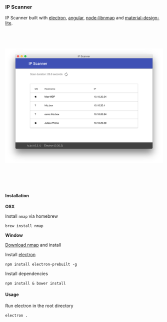 ### IP Scanner

IP Scanner built with [electron](https://github.com/atom/electron), [angular](https://angularjs.org),  [node-libnmap](https://github.com/jas-/node-libnmap) and [material-design-lite](https://github.com/google/material-design-lite).

<h1 align="center">
  <br>
  <img src="images/screen.png" alt="awesome">
  <br>
  <br>
  <br>
</h1>

#### Installation

**OSX**

Install `nmap` via homebrew

```
brew install nmap
```

**Window**

[Download nmap](https://nmap.org/download.html) and install

Install [electron](https://github.com/atom/electron)

```
npm install electron-prebuilt -g
```

Install dependencies

```
npm install & bower install
```

#### Usage

Run electron in the root directory

```
electron .
```
